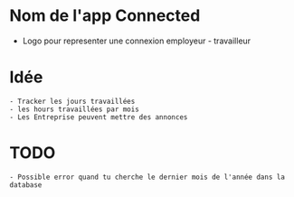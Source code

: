# Nom de l'app Connected
 - Logo pour representer une connexion employeur - travailleur

# Idée
    - Tracker les jours travaillées
    - les hours travaillées par mois
    - Les Entreprise peuvent mettre des annonces


# TODO
    - Possible error quand tu cherche le dernier mois de l'année dans la database